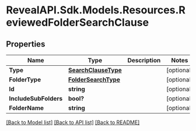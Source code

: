 # RevealAPI.Sdk.Models.Resources.ReviewedFolderSearchClause
## Properties

Name | Type | Description | Notes
------------ | ------------- | ------------- | -------------
**Type** | [**SearchClauseType**](SearchClauseType.md) |  | [optional] 
**FolderType** | [**FolderSearchType**](FolderSearchType.md) |  | [optional] 
**Id** | **string** |  | [optional] 
**IncludeSubFolders** | **bool?** |  | [optional] 
**FolderName** | **string** |  | [optional] 

[[Back to Model list]](../README.md#documentation-for-models) [[Back to API list]](../README.md#documentation-for-api-endpoints) [[Back to README]](../README.md)

